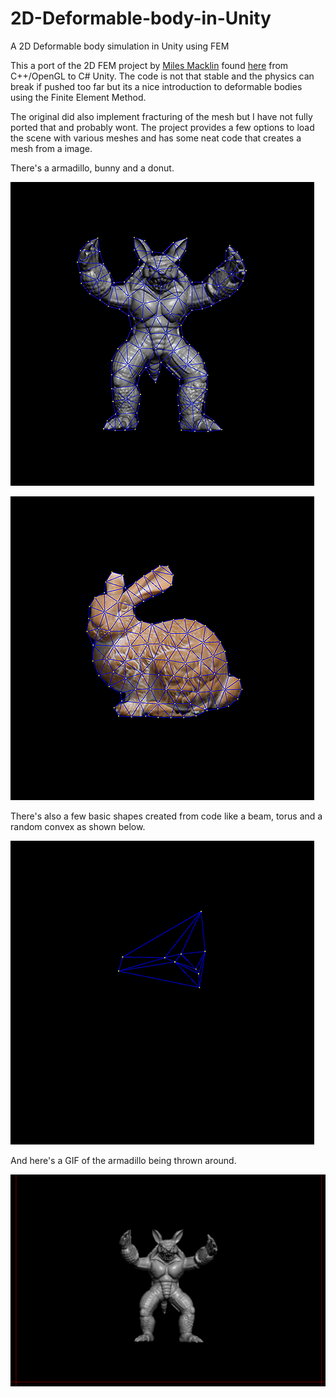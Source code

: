 # 2D-Deformable-body-in-Unity
A 2D Deformable body simulation in Unity using FEM

This a port of the 2D FEM project by [Miles Macklin](http://blog.mmacklin.com/) found [here](https://github.com/mmacklin/sandbox) from C++/OpenGL to C# Unity. The code is not that stable and the physics can break if pushed too far but its a nice introduction to deformable bodies using the Finite Element Method.

The original did also implement fracturing of the mesh but I have not fully ported that and probably wont. The project provides a few options to load the scene with various meshes and has some neat code that creates a mesh from a image.

There's a armadillo, bunny and a donut.

![Armadillo](./Media/DeformableBody1.png)

![Bunny](./Media/DeformableBody2.png)

There's also a few basic shapes created from code like a beam, torus and a random convex as shown below.

![Randon Convex](./Media/DeformableBody3.png)

And here's a GIF of the armadillo being thrown around.

![Armadillo GIF](./Media/DeformableBody4.gif)
